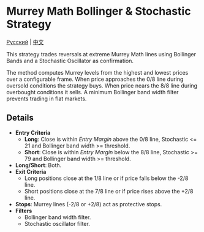 # Murrey Math Bollinger & Stochastic Strategy
[Русский](README_ru.md) | [中文](README_cn.md)

This strategy trades reversals at extreme Murrey Math lines using Bollinger Bands and a Stochastic Oscillator as confirmation.

The method computes Murrey levels from the highest and lowest prices over a configurable frame. When price approaches the 0/8 line during oversold conditions the strategy buys. When price nears the 8/8 line during overbought conditions it sells. A minimum Bollinger band width filter prevents trading in flat markets.

## Details

- **Entry Criteria**
  - **Long**: Close is within *Entry Margin* above the 0/8 line, Stochastic <= 21 and Bollinger band width >= threshold.
  - **Short**: Close is within *Entry Margin* below the 8/8 line, Stochastic >= 79 and Bollinger band width >= threshold.
- **Long/Short**: Both.
- **Exit Criteria**
  - Long positions close at the 1/8 line or if price falls below the -2/8 line.
  - Short positions close at the 7/8 line or if price rises above the +2/8 line.
- **Stops**: Murrey lines (-2/8 or +2/8) act as protective stops.
- **Filters**
  - Bollinger band width filter.
  - Stochastic oscillator filter.

